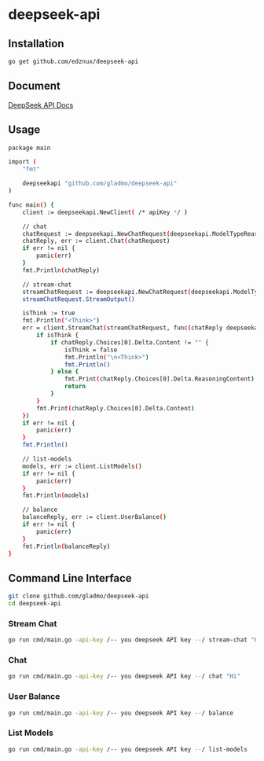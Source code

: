 # deepseek-api

## Installation

```bash
go get github.com/edznux/deepseek-api
```

## Document
[DeepSeek API Docs](https://api-docs.deepseek.com/api/deepseek-api)

## Usage

```bash
package main

import (
	"fmt"

	deepseekapi "github.com/gladmo/deepseek-api"
)

func main() {
	client := deepseekapi.NewClient( /* apiKey */ )

	// chat
	chatRequest := deepseekapi.NewChatRequest(deepseekapi.ModelTypeReasoner, deepseekapi.UserMessage("Hi"))
	chatReply, err := client.Chat(chatRequest)
	if err != nil {
		panic(err)
	}
	fmt.Println(chatReply)

	// stream-chat
	streamChatRequest := deepseekapi.NewChatRequest(deepseekapi.ModelTypeReasoner, deepseekapi.UserMessage("Hi"))
	streamChatRequest.StreamOutput()

	isThink := true
	fmt.Println("<Think>")
	err = client.StreamChat(streamChatRequest, func(chatReply deepseekapi.ChatReply) {
		if isThink {
			if chatReply.Choices[0].Delta.Content != "" {
				isThink = false
				fmt.Println("\n<Think>")
				fmt.Println()
			} else {
				fmt.Print(chatReply.Choices[0].Delta.ReasoningContent)
				return
			}
		}
		fmt.Print(chatReply.Choices[0].Delta.Content)
	})
	if err != nil {
		panic(err)
	}
	fmt.Println()

	// list-models
	models, err := client.ListModels()
	if err != nil {
		panic(err)
	}
	fmt.Println(models)

	// balance
	balanceReply, err := client.UserBalance()
	if err != nil {
		panic(err)
	}
	fmt.Println(balanceReply)
}
```

## Command Line Interface
```bash
git clone github.com/gladmo/deepseek-api
cd deepseek-api
```

### Stream Chat
```bash
go run cmd/main.go -api-key /-- you deepseek API key --/ stream-chat "Hi"
```

### Chat
```bash
go run cmd/main.go -api-key /-- you deepseek API key --/ chat "Hi"
```

### User Balance
```bash
go run cmd/main.go -api-key /-- you deepseek API key --/ balance
```

### List Models
```bash
go run cmd/main.go -api-key /-- you deepseek API key --/ list-models
```
